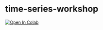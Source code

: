 # time-series-workshop
[![Open In Colab](https://colab.research.google.com/assets/colab-badge.svg)](https://colab.research.google.com/github/Eldave93/time-series-workshop/blob/main/workbook.ipynb)
